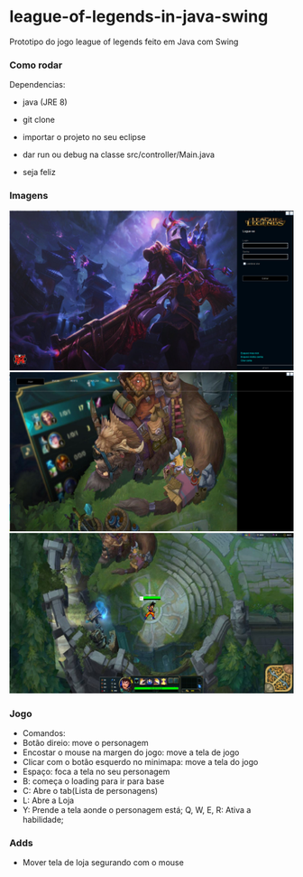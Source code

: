 # league-of-legends-in-java-swing
Prototipo do jogo league of legends feito em Java com Swing

### Como rodar

Dependencias:
* java (JRE 8)

* git clone
* importar o projeto no seu eclipse
* dar run ou debug na classe src/controller/Main.java
* seja feliz

### Imagens
![Login](https://github.com/jaspionjpg/league-of-legends-in-java-swing/blob/master/documentacao/login.png)
![Client](https://github.com/jaspionjpg/league-of-legends-in-java-swing/blob/master/documentacao/client.png)
![Jogo](https://github.com/jaspionjpg/league-of-legends-in-java-swing/blob/master/documentacao/jogo.png)

### Jogo
* Comandos:
* Botão direio: move o personagem
* Encostar o mouse na margen do jogo: move a tela de jogo
* Clicar com o botão esquerdo no minimapa: move a tela do jogo
* Espaço: foca a tela no seu personagem
* B: começa o loading para ir para base
* C: Abre o tab(Lista de personagens)
* L: Abre a Loja
* Y: Prende a tela aonde o personagem está;
Q, W, E, R: Ativa a habilidade;

### Adds
* Mover tela de loja segurando com o mouse

